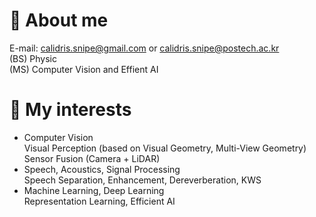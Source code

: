 # :bear: About me  
E-mail: calidris.snipe@gmail.com or calidris.snipe@postech.ac.kr  
(BS) Physic  
(MS) Computer Vision and Effient AI  
# :panda_face: My interests  
- Computer Vision  
  Visual Perception (based on Visual Geometry, Multi-View Geometry)  
  Sensor Fusion (Camera + LiDAR)  
- Speech, Acoustics, Signal Processing    
  Speech Separation, Enhancement, Dereverberation, KWS  
- Machine Learning, Deep Learning  
  Representation Learning, Efficient AI  
